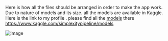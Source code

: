 Here is how all the files should be arranged in order to make the app work. 
Due to nature of models and its size. all the models are available in Kaggle. 
Here is the link to my profile . please find all the [models](https://www.kaggle.com/simplexitypipeline/models) there https://www.kaggle.com/simplexitypipeline/models

![image](https://github.com/user-attachments/assets/a03d58d8-31cb-450e-bf67-c1a26ba44261)

